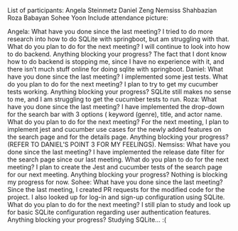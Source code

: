 List of participants:
Angela Steinmetz
Daniel Zeng
Nemsiss Shahbazian
Roza Babayan
Sohee Yoon
Include attendance picture: 

Angela:
What have you done since the last meeting? I tried to do more research into how to do SQLite with springboot, but am struggling with that.
What do you plan to do for the next meeting? I will continue to look into how to do backend.
Anything blocking your progress? The fact that I dont know how to do backend is stopping me, since I have no experience with it, and there isn’t much stuff online for doing sqlite with springboot. 
Daniel:
What have you done since the last meeting? I implemented some jest tests.
What do you plan to do for the next meeting? I plan to try to get my cucumber tests working.
Anything blocking your progress? SQLite still makes no sense to me, and I am struggling to get the cucumber tests to run.
Roza:
What have you done since the last meeting? I have implemented the drop-down for the search bar with 3 options ( keyword (genre), title, and actor name.
What do you plan to do for the next meeting? For the next meeting, I plan to implement jest and cucumber use cases for the newly added features on the search page and for the details page.
Anything blocking your progress?  (REFER TO DANIEL’S POINT 3 FOR MY FEELINGS).
Nemsiss:
What have you done since the last meeting? I have implemented the release date filter for the search page since our last meeting.
What do you plan to do for the next meeting? I plan to create the Jest and cucumber tests of the search page for our next meeting.
Anything blocking your progress? Nothing is blocking my progress for now.
Sohee:
What have you done since the last meeting? Since the last meeting, I created PR requests for the modified code for the project. I also looked up for log-in and sign-up configuration using SQLite.
What do you plan to do for the next meeting? I still plan to study and look up for basic SQLite configuration regarding user authentication features. 
Anything blocking your progress? Studying SQLite… :(
